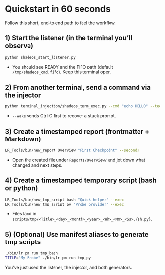 # Quickstart in 60 seconds

Follow this short, end‑to‑end path to feel the workflow.

## 1) Start the listener (in the terminal you’ll observe)
```bash
python shadeos_start_listener.py
```
- You should see READY and the FIFO path (default `/tmp/shadeos_cmd.fifo`). Keep this terminal open.

## 2) From another terminal, send a command via the injector
```bash
python terminal_injection/shadeos_term_exec.py --cmd "echo HELLO" --tee-log /tmp/shadeos.log --wake
```
- `--wake` sends Ctrl‑C first to recover a stuck prompt.

## 3) Create a timestamped report (frontmatter + Markdown)
```bash
LR_Tools/bin/new_report Overview "First Checkpoint" --seconds
```
- Open the created file under `Reports/Overview/` and jot down what changed and next steps.

## 4) Create a timestamped temporary script (bash or python)
```bash
LR_Tools/bin/new_tmp_script bash "Quick helper" --exec
LR_Tools/bin/new_tmp_script py "Probe provider" --exec
```
- Files land in `scripts/tmp/<Title>_<day>_<month>_<year>_<Hh>_<Mm>_<Ss>.{sh,py}`.

## 5) (Optional) Use manifest aliases to generate tmp scripts
```bash
./bin/lr pm run tmp_bash
TITLE="My Probe" ./bin/lr pm run tmp_py
```

You’ve just used the listener, the injector, and both generators.
